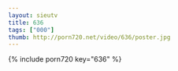 ```yaml
--- 
layout: sieutv
title: 636
tags: ["000"]
thumb: http://porn720.net/video/636/poster.jpg
---
```

{% include porn720 key="636" %} 
